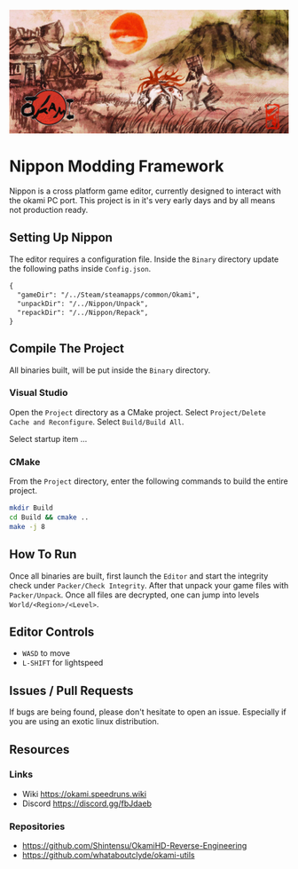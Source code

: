 ![](README.jpg)

# Nippon Modding Framework

Nippon is a cross platform game editor, currently designed to interact with the okami PC port. This project is in it's very early days and by all means not production ready.

## Setting Up Nippon

The editor requires a configuration file. Inside the `Binary` directory update the following paths inside `Config.json`.

```jsonc
{
  "gameDir": "/../Steam/steamapps/common/Okami",
  "unpackDir": "/../Nippon/Unpack",
  "repackDir": "/../Nippon/Repack",
}
```

## Compile The Project

All binaries built, will be put inside the `Binary` directory.

### Visual Studio

Open the `Project` directory as a CMake project. Select `Project/Delete Cache and Reconfigure`. Select `Build/Build All`.

Select startup item ...

### CMake

From the `Project` directory, enter the following commands to build the entire project.

```sh
mkdir Build
cd Build && cmake ..
make -j 8
```

## How To Run

Once all binaries are built, first launch the `Editor` and start the integrity check under `Packer/Check Integrity`. After that unpack your game files with `Packer/Unpack`. Once all files are decrypted, one can jump into levels `World/<Region>/<Level>`.

## Editor Controls

- `WASD` to move
- `L-SHIFT` for lightspeed

## Issues / Pull Requests

If bugs are being found, please don't hesitate to open an issue. Especially if you are using an exotic linux distribution.

## Resources

### Links

- Wiki https://okami.speedruns.wiki
- Discord https://discord.gg/fbJdaeb

### Repositories

- https://github.com/Shintensu/OkamiHD-Reverse-Engineering
- https://github.com/whataboutclyde/okami-utils
